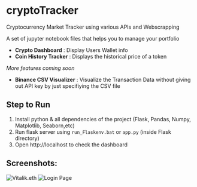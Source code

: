 # cryptoTracker
Cryptocurrency Market Tracker using various APIs and Webscrapping

A set of jupyter notebook files that helps you to manage your portfolio
- **Crypto Dashboard** : Display Users Wallet info
- **Coin History Tracker** : Displays the historical price of a token


<i> More features coming soon </i>

- **Binance CSV Visualizer** : Visualize the Transaction Data without giving out API key by just specifiying the CSV file


## Step to Run
1. Install python & all dependencies of the project (Flask, Pandas, Numpy, Matplotlib, Seaborn,etc)
2. Run flask server using ```run_Flaskenv.bat``` or ```app.py``` (inside Flask directory)
3. Open http://localhost to check the dashboard


## Screenshots:
![Vitalik.eth](https://user-images.githubusercontent.com/20315792/214076939-cd765df0-36aa-412f-b411-7cf209482529.png)
![Login Page](https://user-images.githubusercontent.com/20315792/214077057-2a2cbfeb-dd06-49b2-ae8d-0e15168ee648.png)

